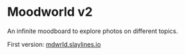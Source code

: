 # Moodworld v2

An infinite moodboard to explore photos on different topics.

First version: [mdwrld.slaylines.io](https://mdwrld.slaylines.io)
